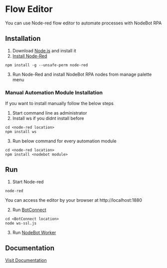 # Flow Editor
You can use Node-red flow editor to automate processes with NodeBot RPA

## Installation
1. Download [Node.js](https://nodejs.org/en/download/) and install it
2. [Install Node-Red](https://nodered.org/docs/getting-started/local#installing-with-npm)
~~~
npm install -g --unsafe-perm node-red
~~~
3. Run Node-Red and install NodeBot RPA nodes from manage palette menu

### Manual Automation Module Installation
If you want to install manually follow the below steps
1. Start command line as administrator
2. Install ws if you didnt install before
~~~
cd <node-red location>
npm install ws
~~~
3. Run below command for every automation module
~~~
cd <node-red location>
npm install <nodebot module>
~~~

## Run
1. Start Node-red
~~~
node-red
~~~
You can access the editor by your browser at http://localhost:1880

2. Run [BotConnect](https://github.com/nodebotrpa/connect)
~~~
cd <BotConnect location>
node ws-ssl.js
~~~
3. Run [NodeBot Worker](https://github.com/nodebotrpa/bot)

## Documentation
[Visit Documentation](https://github.com/nodebotrpa/editor/wiki)
